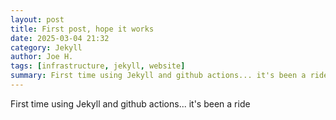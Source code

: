 ```yaml
---
layout: post
title: First post, hope it works
date: 2025-03-04 21:32
category: Jekyll
author: Joe H.
tags: [infrastructure, jekyll, website]
summary: First time using Jekyll and github actions... it's been a ride
---
```

First time using Jekyll and github actions... it's been a ride

